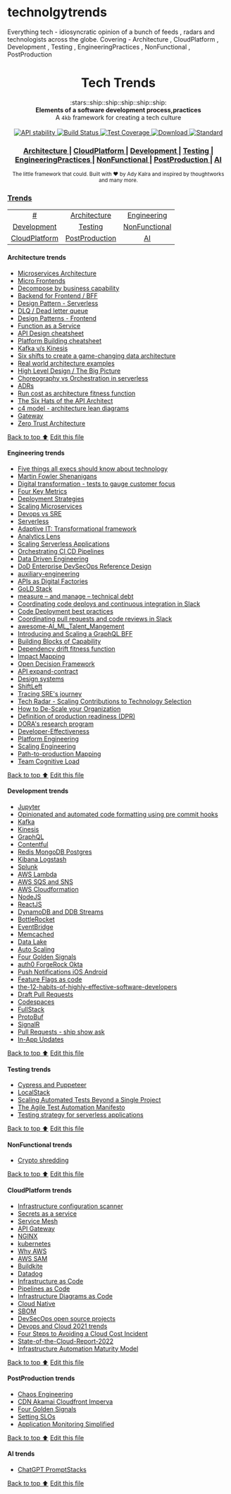 # technolgytrends
Everything tech - idiosyncratic opinion of a bunch of feeds , radars and technologists across the globe. Covering - Architecture , CloudPlatform , Development , Testing , EngineeringPractices , NonFunctional , PostProduction

<h1 align="center">Tech Trends</h1>

<div align="center">
  :stars::ship::ship::ship::ship::ship:
</div>
<div align="center">
  <strong>Elements of a software development process,practices</strong>
</div>
<div align="center">
  A <code>4kb</code> framework for creating a tech culture
</div>

<br />

<div align="center">
  <!-- Stability -->
  <a href="https://nodejs.org/api/documentation.html#documentation_stability_index">
    <img src="https://img.shields.io/badge/stability-experimental-orange.svg?style=flat-square"
      alt="API stability" />
  </a>  
  <!-- Build Status -->
  <a href="https://travis-ci.org/choojs/choo">
    <img src="https://img.shields.io/travis/choojs/choo/master.svg?style=flat-square"
      alt="Build Status" /> 
  </a>
  <!-- Test Coverage -->
  <a href="https://codecov.io/github/choojs/choo">
    <img src="https://img.shields.io/codecov/c/github/choojs/choo/master.svg?style=flat-square"
      alt="Test Coverage" />
  </a>
  <!-- Downloads -->
  <a href="https://npmjs.org/package/choo">
    <img src="https://img.shields.io/npm/dt/choo.svg?style=flat-square"
      alt="Download" />
  </a>
  <!-- Standard -->
  <a href="https://standardjs.com">
    <img src="https://img.shields.io/badge/code%20style-standard-brightgreen.svg?style=flat-square"
      alt="Standard" />
  </a>
</div>

<div align="center">
  <h3>
    <a href="https://github.com/AdyKalra/technolgytrends/tree/master/Architecture%20trends">
      Architecture 
    </a>
    <span> | </span>
    <a href="https://github.com/AdyKalra/technolgytrends/tree/master/CloudPlatform%20trends">
      CloudPlatform 
    </a>
    <span> | </span>
    <a href="https://github.com/AdyKalra/technolgytrends/tree/master/Development%20trends">
      Development 
    </a>
    <span> | </span>
    <a href="https://github.com/AdyKalra/technolgytrends/tree/master/Testing%20trends">
      Testing 
    </a>
    <span> | </span>
    <a href="https://github.com/AdyKalra/technolgytrends/tree/master/EngineeringPractices%20trends">
      EngineeringPractices 
    </a>
     <span> | </span>
     <a href="https://github.com/AdyKalra/technolgytrends/tree/master/NonFunctional%20trends">
      NonFunctional  
    </a>    
     <span> | </span>
     <a href="https://github.com/AdyKalra/technolgytrends/tree/master/PostProduction%20trends">
      PostProduction  
    </a>
    <span> | </span>
     <a href="https://github.com/AdyKalra/technolgytrends/tree/master/AI%20Trends">
      AI  
    </a>
    </h3>
</div>

<div align="center">
  <sub>The little framework that could. Built with ❤︎ by
  Ady Kalra</a> and
    inspired by thoughtworks and many more.
  </a>
</div>

### [Trends](#trends)
|     |     |     |   
|:-:  |:-:  |:-:  |
| [#](#-trends) 	| [Architecture](#Architecture-trends) 	| [Engineering](#Engineering-trends) |
| [Development](#Development-trends) 	| [Testing](#testing-trends) 	| [NonFunctional](#NonFunctional-trends) 	| 
| [CloudPlatform](#CloudPlatform-trends) 	| [PostProduction](#PostProduction-trends) 	|[AI](#AI-trends) 	| 


#### Architecture trends
- [Microservices Architecture](https://github.com/AdyKalra/technolgytrends/blob/master/Architecture%20trends/Microservice%20Architecture.md)
- [Micro Frontends](https://github.com/AdyKalra/technolgytrends/blob/master/Architecture%20trends/Micro%20Frontends.md)
- [Decompose by business capability](https://github.com/AdyKalra/technolgytrends/blob/master/Architecture%20trends/Pattern%20:%20Decompose%20by%20business%20capability.md)
- [Backend for Frontend / BFF](https://github.com/AdyKalra/technolgytrends/blob/master/Architecture%20trends/BFF.md)
- [Design Pattern - Serverless](https://github.com/AdyKalra/technolgytrends/blob/master/Architecture%20trends/Design%20Patterns%20-%20Serverless.md)
- [DLQ / Dead letter queue](https://github.com/AdyKalra/technolgytrends/blob/master/Architecture%20trends/DLQ.md)
- [Design Patterns - Frontend](https://github.com/AdyKalra/technolgytrends/blob/master/Architecture%20trends/Design%20Patterns%20-%20Frontend.md)
- [Function as a Service](https://github.com/AdyKalra/technolgytrends/blob/master/Architecture%20trends/Function%20as%20a%20Service.md)
- [API Design cheatsheet](https://github.com/AdyKalra/technolgytrends/blob/master/Architecture%20trends/API%20Design%20Cheat%20Sheet.md)
- [Platform Building cheatsheet](https://github.com/AdyKalra/technolgytrends/blob/master/Architecture%20trends/Platform-Building%20Cheat%20Sheet.md)
- [Kafka v/s Kinesis](https://github.com/AdyKalra/technolgytrends/blob/master/Architecture%20trends/Kafka%20vs%20Kinesis.md)
- [Six shifts to create a game-changing data architecture](https://github.com/AdyKalra/technolgytrends/blob/master/Architecture%20trends/Six%20shifts%20to%20create%20a%20game-changing%20data%20architecture.md)
- [Real world architecture examples](https://github.com/AdyKalra/technolgytrends/blob/master/Architecture%20trends/Real%20world%20architecture.md)
- [High Level Design / The Big Picture](https://github.com/AdyKalra/technolgytrends/blob/master/Architecture%20trends/High%20Level%20Design%20-%20Big%20Picture.md)
- [Choreography vs Orchestration in serverless](https://github.com/AdyKalra/technolgytrends/blob/master/Architecture%20trends/Choreography%20vs%20Orchestration%20-%20serverless.md)
- [ADRs](https://github.com/AdyKalra/technolgytrends/blob/master/Architecture%20trends/ADRs.md)
- [Run cost as architecture fitness function](https://github.com/AdyKalra/technolgytrends/blob/master/Architecture%20trends/Run%20cost%20as%20architecture%20fitness%20function.md)
- [The Six Hats of the API Architect](https://github.com/AdyKalra/technolgytrends/blob/master/Architecture%20trends/The%20Six%20Hats%20of%20the%20API%20Architect.md)
- [c4 model - architecture lean diagrams](https://github.com/AdyKalra/technolgytrends/blob/master/Architecture%20trends/C4%20model.md)
- [Gateway](https://github.com/AdyKalra/technolgytrends/blob/master/Architecture%20trends/Gateway.md)
- [Zero Trust Architecture](https://github.com/AdyKalra/technolgytrends/blob/master/Architecture%20trends/Zero%20Trust%20Architecture.md)

[Back to top :arrow_up:](#trends)
[Edit this file](https://github.com/AdyKalra/technolgytrends/edit/master/README.md)

<!--- END OF TOPIC--->

#### Engineering trends
- [Five things all execs should know about technology](https://github.com/AdyKalra/technolgytrends/blob/master/EngineeringPractices%20trends/01%20Five%20things%20all%20execs%20should%20know%20about%20technology.md)
- [Martin Fowler Shenanigans](https://github.com/AdyKalra/technolgytrends/blob/master/EngineeringPractices%20trends/Martin%20Fowler%20Shenanigans.md)
- [Digital transformation - tests to gauge customer focus](https://github.com/AdyKalra/technolgytrends/blob/master/EngineeringPractices%20trends/Digital%20transformation%20-%20tests%20to%20gauge%20customer%20focus.md)
- [Four Key Metrics](https://github.com/AdyKalra/technolgytrends/blob/master/EngineeringPractices%20trends/Four%20Key%20Metrics.md)
- [Deployment Strategies](https://github.com/AdyKalra/technolgytrends/blob/master/EngineeringPractices%20trends/Deployment-Strategies.md)
- [Scaling Microservices](https://github.com/AdyKalra/technolgytrends/blob/master/EngineeringPractices%20trends/Scaling%20Microservices.md)
- [Devops vs SRE](https://github.com/AdyKalra/technolgytrends/blob/master/EngineeringPractices%20trends/DevOps%20Versus%20SRE.md)
- [Serverless](https://github.com/AdyKalra/technolgytrends/blob/master/EngineeringPractices%20trends/Serverless.md)
- [Adaptive IT: Transformational framework](https://github.com/AdyKalra/technolgytrends/blob/master/EngineeringPractices%20trends/Adaptive%20IT:%20Transformational%20framework.md)
- [Analytics Lens](https://github.com/AdyKalra/technolgytrends/blob/master/EngineeringPractices%20trends/Analytics%20Lens.md)
- [Scaling Serverless Applications](https://github.com/AdyKalra/technolgytrends/blob/master/EngineeringPractices%20trends/Scaling%20Serverless%20Applications.md)
- [Orchestrating CI CD Pipelines](https://github.com/AdyKalra/technolgytrends/blob/master/EngineeringPractices%20trends/Orchestrating%20CI%20CD%20Pipelines.md)
- [Data Driven Engineering](https://github.com/AdyKalra/technolgytrends/blob/master/EngineeringPractices%20trends/Data%20Driven%20Engineering.md)
- [DoD Enterprise DevSecOps Reference Design](https://github.com/AdyKalra/technolgytrends/blob/master/EngineeringPractices%20trends/DoD%20Enterprise%20DevSecOps%20Reference%20Design.md)
- [auxiliary-engineering](https://github.com/AdyKalra/technolgytrends/blob/master/EngineeringPractices%20trends/Auxillary%20Engineering.md)
- [APIs as Digital Factories](https://github.com/AdyKalra/technolgytrends/blob/master/EngineeringPractices%20trends/APIs%20as%20Digital%20Factories.md)
- [GoLD Stack](https://github.com/AdyKalra/technolgytrends/blob/master/EngineeringPractices%20trends/GoLD%20Stack.md)
- [measure – and manage – technical debt](https://github.com/AdyKalra/technolgytrends/blob/master/EngineeringPractices%20trends/measure%20and%20manage%20technical%20debt.md)
- [Coordinating code deploys and continuous integration in Slack](https://github.com/AdyKalra/technolgytrends/blob/master/EngineeringPractices%20trends/Coordinating%20code%20deploys%20and%20continuous%20integration%20in%20Slack.md)
- [Code Deployment best practices](https://github.com/AdyKalra/technolgytrends/blob/master/EngineeringPractices%20trends/Code%20Deployment%20best%20practices.md)
- [Coordinating pull requests and code reviews in Slack](https://github.com/AdyKalra/technolgytrends/blob/master/EngineeringPractices%20trends/Coordinating%20pull%20requests%20and%20code%20reviews%20in%20Slack.md)
- [awesome-AI_ML_Talent_Mangement](https://github.com/AdyKalra/technolgytrends/blob/master/EngineeringPractices%20trends/awesome-AI_ML_Talent_Mangement.md)
- [Introducing and Scaling a GraphQL BFF](https://github.com/AdyKalra/technolgytrends/blob/master/EngineeringPractices%20trends/Introducing%20and%20Scaling%20a%20GraphQL%20BFF.md)
- [Building Blocks of Capability](https://github.com/AdyKalra/technolgytrends/blob/master/EngineeringPractices%20trends/Building%20Blocks%20Of%20Capability%20.md)
- [Dependency drift fitness function](https://github.com/AdyKalra/technolgytrends/blob/master/EngineeringPractices%20trends/Dependency%20drift%20fitness%20function.md)
- [Impact Mapping](https://github.com/AdyKalra/technolgytrends/blob/master/EngineeringPractices%20trends/Impact%20Mapping.md)
- [Open Decision Framework](https://github.com/AdyKalra/technolgytrends/blob/master/EngineeringPractices%20trends/Open%20Decision%20Framework.md)
- [API expand-contract](https://github.com/AdyKalra/technolgytrends/blob/master/EngineeringPractices%20trends/API%20expand-contract.md)
- [Design systems](https://github.com/AdyKalra/technolgytrends/blob/master/EngineeringPractices%20trends/Design%20systems.md)
- [ShiftLeft](https://github.com/AdyKalra/technolgytrends/blob/master/EngineeringPractices%20trends/ShiftLeft.md)
- [Tracing SRE's journey](https://github.com/AdyKalra/technolgytrends/blob/master/EngineeringPractices%20trends/Tracing%20SRE%E2%80%99s%20journey.md)
- [Tech Radar - Scaling Contributions to Technology Selection](https://github.com/AdyKalra/technolgytrends/blob/master/EngineeringPractices%20trends/Tech%20Radar%20-%20Scaling%20Contributions%20to%20Technology%20Selection.md)
- [How to De-Scale your Organization](https://github.com/AdyKalra/technolgytrends/blob/master/EngineeringPractices%20trends/DeScaling%20Organisation.md)
- [Definition of production readiness (DPR)](https://github.com/AdyKalra/technolgytrends/blob/master/EngineeringPractices%20trends/definition%20of%20production%20readiness%20(DPR).md)
- [DORA's research program](https://github.com/AdyKalra/technolgytrends/blob/master/EngineeringPractices%20trends/DORA's%20research%20program.md)
- [Developer-Effectiveness](https://github.com/AdyKalra/technolgytrends/blob/master/EngineeringPractices%20trends/Developer-Effectiveness.md)
- [Platform Engineering](https://github.com/AdyKalra/technolgytrends/blob/master/EngineeringPractices%20trends/Platform%20Engineering.md)
- [Scaling Engineering](https://github.com/AdyKalra/technolgytrends/blob/master/EngineeringPractices%20trends/Scaling%20Engineering.md)
- [Path-to-production Mapping](https://github.com/AdyKalra/technolgytrends/blob/master/EngineeringPractices%20trends/Path-to-production%20mapping.md)
- [Team Cognitive Load](https://github.com/AdyKalra/technolgytrends/blob/master/EngineeringPractices%20trends/Team%20Cognitive%20Load.md)

[Back to top :arrow_up:](#trends)
[Edit this file](https://github.com/AdyKalra/technolgytrends/edit/master/README.md)
<!--- END OF TOPIC--->

#### Development trends
- [Jupyter](https://github.com/AdyKalra/technolgytrends/blob/master/Development%20trends/Jupyter.md)
- [Opinionated and automated code formatting using pre commit hooks](https://github.com/AdyKalra/technolgytrends/blob/master/Development%20trends/Opinionated%20and%20automated%20code%20formatting%20using%20pre%20commit%20hooks.md)
- [Kafka](https://github.com/AdyKalra/technolgytrends/blob/master/Development%20trends/Kafka.md)
- [Kinesis](https://github.com/AdyKalra/technolgytrends/blob/master/Development%20trends/Kinesis.md)
- [GraphQL](https://github.com/AdyKalra/technolgytrends/blob/master/Development%20trends/GraphQL.md)
- [Contentful](https://github.com/AdyKalra/technolgytrends/blob/master/Development%20trends/Contentful.md)
- [Redis MongoDB Postgres](https://github.com/AdyKalra/technolgytrends/blob/master/Development%20trends/Redis%20MongoDB%20Postgres.md)
- [Kibana Logstash](https://github.com/AdyKalra/technolgytrends/blob/master/Development%20trends/Kibana%20Logstash.md)
- [Splunk](https://github.com/AdyKalra/technolgytrends/blob/master/Development%20trends/Splunk.md)
- [AWS Lambda](https://github.com/AdyKalra/technolgytrends/blob/master/Development%20trends/AWS%20Lambda.md)
- [AWS SQS and SNS](https://github.com/AdyKalra/technolgytrends/blob/master/Development%20trends/AWS%20SQS%20and%20SNS.md)
- [AWS Cloudformation](https://github.com/AdyKalra/technolgytrends/blob/master/Development%20trends/AWS%20Cloudformation.md)
- [NodeJS](https://github.com/AdyKalra/technolgytrends/blob/master/Development%20trends/NodeJs.md)
- [ReactJS](https://github.com/AdyKalra/technolgytrends/blob/master/Development%20trends/ReactJS.md)
- [DynamoDB and DDB Streams](https://github.com/AdyKalra/technolgytrends/blob/master/Development%20trends/Dynamodb%20and%20Dynamodb%20streams.md)
- [BottleRocket](https://github.com/AdyKalra/technolgytrends/blob/master/Development%20trends/BottleRocket.md)
- [EventBridge](https://github.com/AdyKalra/technolgytrends/blob/master/Development%20trends/Eventbridge.md)
- [Memcached](https://github.com/AdyKalra/technolgytrends/blob/master/Development%20trends/Memcached.md)
- [Data Lake](https://github.com/AdyKalra/technolgytrends/blob/master/Development%20trends/Datalake.md)
- [Auto Scaling](https://github.com/AdyKalra/technolgytrends/blob/master/Development%20trends/Auto%20Scaling.md)
- [Four Golden Signals](https://github.com/AdyKalra/technolgytrends/blob/master/EngineeringPractices%20trends/Four%20Golden%20Signals.md)
- [auth0 ForgeRock Okta](https://github.com/AdyKalra/technolgytrends/blob/master/Development%20trends/auth0%20ForgeRock%20Okta.md)
- [Push Notifications iOS Android](https://github.com/AdyKalra/technolgytrends/blob/master/Development%20trends/Push%20Notifications%20iOS%20Android.md)
- [Feature Flags as code](https://github.com/AdyKalra/technolgytrends/blob/master/Development%20trends/Feature%20Flags%20as%20Code.md)
- [the-12-habits-of-highly-effective-software-developers](https://github.com/AdyKalra/technolgytrends/blob/master/Development%20trends/the-12-habits-of-highly-effective-software-developers.md)
- [Draft Pull Requests](https://github.com/AdyKalra/technolgytrends/blob/master/Development%20trends/Draft%20Pull%20Requests.md)
- [Codespaces](https://github.com/AdyKalra/technolgytrends/blob/master/Development%20trends/Codespaces.md)
- [FullStack](https://github.com/AdyKalra/technolgytrends/blob/master/Development%20trends/FullStack.md)
- [ProtoBuf](https://github.com/AdyKalra/technolgytrends/blob/master/Development%20trends/ProtoBuf)
- [SignalR](https://github.com/AdyKalra/technolgytrends/blob/master/Development%20trends/SignalR.md)
- [Pull Requests - ship show ask](https://github.com/AdyKalra/technolgytrends/blob/master/Development%20trends/PR%20-%20Ship%20Show%20Ask.md)
- [In-App Updates](https://github.com/AdyKalra/technolgytrends/blob/master/Development%20trends/In-app%20Updates%20Android.md)

[Back to top :arrow_up:](#trends)
[Edit this file](https://github.com/AdyKalra/technolgytrends/edit/master/README.md)
<!--- END OF TOPIC--->

#### Testing trends
- [Cypress and Puppeteer](https://github.com/AdyKalra/technolgytrends/blob/master/Testing%20trends/Cypress%20and%20Puppeteer.md)
- [LocalStack](https://github.com/AdyKalra/technolgytrends/blob/master/Testing%20trends/LocalStack.md)
- [Scaling Automated Tests Beyond a Single Project](https://github.com/AdyKalra/technolgytrends/blob/master/Testing%20trends/Scaling%20Automated%20Tests%20Beyond%20a%20Single%20Project.md)
- [The Agile Test Automation Manifesto](https://github.com/AdyKalra/technolgytrends/blob/master/Testing%20trends/Agile%20Test%20Automation%20Manifesto.md)
- [Testing strategy for serverless applications](https://github.com/AdyKalra/technolgytrends/blob/master/Testing%20trends/Testing%20strategy%20for%20serverless%20applications.md)

[Back to top :arrow_up:](#trends)
[Edit this file](https://github.com/AdyKalra/technolgytrends/edit/master/README.md)
<!--- END OF TOPIC--->

#### NonFunctional trends
- [Crypto shredding](https://github.com/AdyKalra/technolgytrends/blob/master/NonFunctional%20trends/Crypto%20shredding.md)

[Back to top :arrow_up:](#trends)
[Edit this file](https://github.com/AdyKalra/technolgytrends/edit/master/README.md)
<!--- END OF TOPIC--->

#### CloudPlatform trends
- [Infrastructure configuration scanner](https://github.com/AdyKalra/technolgytrends/blob/master/CloudPlatform%20trends/Infrastructure%20configuration%20scanner.md)
- [Secrets as a service](https://github.com/AdyKalra/technolgytrends/blob/master/CloudPlatform%20trends/Secrets%20as%20a%20service.md)
- [Service Mesh](https://github.com/AdyKalra/technolgytrends/blob/master/CloudPlatform%20trends/Service%20mesh.md)
- [API Gateway](https://github.com/AdyKalra/technolgytrends/blob/master/CloudPlatform%20trends/AWS%20API%20Gateway.md)
- [NGINX](https://github.com/AdyKalra/technolgytrends/blob/master/CloudPlatform%20trends/Nginx.md)
- [kubernetes](https://github.com/AdyKalra/technolgytrends/blob/master/CloudPlatform%20trends/K8s-Kubernetes.md)
- [Why AWS](https://github.com/AdyKalra/technolgytrends/blob/master/CloudPlatform%20trends/AWS%20-%20Why.md)
- [AWS SAM](https://github.com/AdyKalra/technolgytrends/blob/master/CloudPlatform%20trends/AWS%20SAM.md)
- [Buildkite](https://github.com/AdyKalra/technolgytrends/blob/master/CloudPlatform%20trends/Buildkite.md)
- [Datadog](https://github.com/AdyKalra/technolgytrends/blob/master/CloudPlatform%20trends/Datadog.md)
- [Infrastructure as Code](https://github.com/AdyKalra/technolgytrends/blob/master/CloudPlatform%20trends/Infrastructure%20as%20Code.md)
- [Pipelines as Code](https://github.com/AdyKalra/technolgytrends/blob/master/CloudPlatform%20trends/Pipelines%20as%20Code.md)
- [Infrastructure Diagrams as Code](https://github.com/AdyKalra/technolgytrends/blob/master/CloudPlatform%20trends/Infrastructure%20Diagrams%20as%20Code.md)
- [Cloud Native](https://github.com/AdyKalra/technolgytrends/blob/master/CloudPlatform%20trends/Cloud%20Native.md)
- [SBOM](https://github.com/AdyKalra/technolgytrends/blob/master/CloudPlatform%20trends/SBOM.md)
- [DevSecOps open source projects](https://github.com/AdyKalra/technolgytrends/blob/master/CloudPlatform%20trends/DevSecOps%20open%20source%20projects.md)
- [Devops and Cloud 2021 trends](https://github.com/AdyKalra/technolgytrends/tree/master/CloudPlatform%20trends)
- [Four Steps to Avoiding a Cloud Cost Incident](https://devops.com/four-steps-to-avoiding-a-cloud-cost-incident/?utm_medium=email&_hsmi=217683431&_hsenc=p2ANqtz--ZF9O7dkCqwKU6C-XhmB1I2MTyl4P2H99NuqVJdGESq8kKkffydWx7Oeh8U9gtmzbiUQINbTE4mt6ObRQxLgE53iaZiw&utm_content=217649681&utm_source=hs_email)
- [State-of-the-Cloud-Report-2022](https://resources.flexera.com/web/pdf/Flexera-State-of-the-Cloud-Report-2022.pdf?elqTrackId=f3bb660986704d2980404386aa003141&elqaid=6925&elqat=2)
- [Infrastructure Automation Maturity Model](https://github.com/AdyKalra/technolgytrends/blob/master/CloudPlatform%20trends/Infrastructure%20Automation%20Maturity%20Model.md)

[Back to top :arrow_up:](#trends)
[Edit this file](https://github.com/AdyKalra/technolgytrends/edit/master/README.md)
<!--- END OF TOPIC--->

#### PostProduction trends
- [Chaos Engineering](https://github.com/AdyKalra/technolgytrends/blob/master/PostProduction%20trends/Chaos%20Engineering.md)
- [CDN Akamai Cloudfront Imperva](https://github.com/AdyKalra/technolgytrends/blob/master/PostProduction%20trends/CDN%20Incapsula%20Akamai%20Cloudfront.md)
- [Four Golden Signals](https://github.com/AdyKalra/technolgytrends/blob/master/EngineeringPractices%20trends/Four%20Golden%20Signals.md)
- [Setting SLOs](https://github.com/AdyKalra/technolgytrends/blob/master/PostProduction%20trends/Setting%20SLOs.md)
- [Application Monitoring Simplified](https://github.com/AdyKalra/technolgytrends/blob/master/PostProduction%20trends/application%20monitoring%20simplified.md)

[Back to top :arrow_up:](#trends)
[Edit this file](https://github.com/AdyKalra/technolgytrends/edit/master/README.md)
<!--- END OF TOPIC--->


#### AI trends
- [ChatGPT PromptStacks](https://github.com/AdyKalra/technolgytrends/blob/master/AI%20Trends/PromptStacks.md)

[Back to top :arrow_up:](#trends)
[Edit this file](https://github.com/AdyKalra/technolgytrends/edit/master/README.md)
<!--- END OF TOPIC--->
